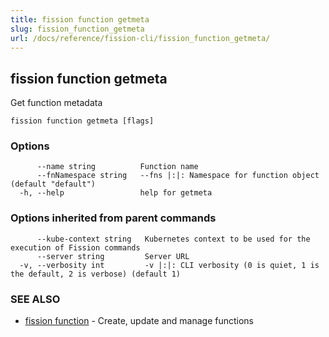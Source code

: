 ```yaml
---
title: fission function getmeta
slug: fission_function_getmeta
url: /docs/reference/fission-cli/fission_function_getmeta/
---
```

## fission function getmeta

Get function metadata

```
fission function getmeta [flags]
```

### Options

```
      --name string          Function name
      --fnNamespace string   --fns |:|: Namespace for function object (default "default")
  -h, --help                 help for getmeta
```

### Options inherited from parent commands

```
      --kube-context string   Kubernetes context to be used for the execution of Fission commands
      --server string         Server URL
  -v, --verbosity int         -v |:|: CLI verbosity (0 is quiet, 1 is the default, 2 is verbose) (default 1)
```

### SEE ALSO

* [fission function](/docs/reference/fission-cli/fission_function/)	 - Create, update and manage functions

